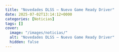 ```yaml
---
title: "Novedades DLSS – Nuevo Game Ready Driver"
date: 2025-07-02T13:14:12+0000
categories: [Noticias]
tags: []
cover:
  image: "/images/noticias/"
  alt: "Novedades DLSS – Nuevo Game Ready Driver"
  hidden: false
---
```



